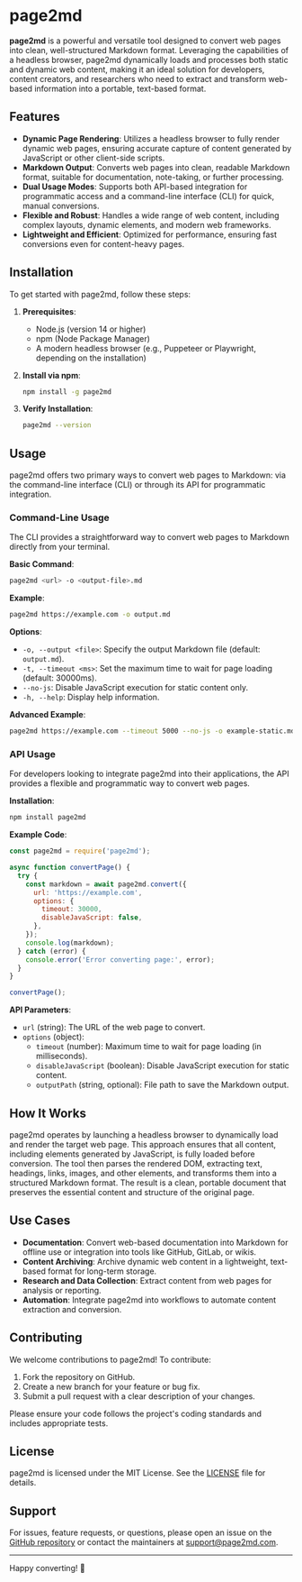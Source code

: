 # page2md

**page2md** is a powerful and versatile tool designed to convert web pages into clean, well-structured Markdown format. Leveraging the capabilities of a headless browser, page2md dynamically loads and processes both static and dynamic web content, making it an ideal solution for developers, content creators, and researchers who need to extract and transform web-based information into a portable, text-based format.

## Features

- **Dynamic Page Rendering**: Utilizes a headless browser to fully render dynamic web pages, ensuring accurate capture of content generated by JavaScript or other client-side scripts.
- **Markdown Output**: Converts web pages into clean, readable Markdown format, suitable for documentation, note-taking, or further processing.
- **Dual Usage Modes**: Supports both API-based integration for programmatic access and a command-line interface (CLI) for quick, manual conversions.
- **Flexible and Robust**: Handles a wide range of web content, including complex layouts, dynamic elements, and modern web frameworks.
- **Lightweight and Efficient**: Optimized for performance, ensuring fast conversions even for content-heavy pages.

## Installation

To get started with page2md, follow these steps:

1. **Prerequisites**:
   - Node.js (version 14 or higher)
   - npm (Node Package Manager)
   - A modern headless browser (e.g., Puppeteer or Playwright, depending on the installation)

2. **Install via npm**:
   ```bash
   npm install -g page2md
   ```

3. **Verify Installation**:
   ```bash
   page2md --version
   ```

## Usage

page2md offers two primary ways to convert web pages to Markdown: via the command-line interface (CLI) or through its API for programmatic integration.

### Command-Line Usage

The CLI provides a straightforward way to convert web pages to Markdown directly from your terminal.

**Basic Command**:
```bash
page2md <url> -o <output-file>.md
```

**Example**:
```bash
page2md https://example.com -o output.md
```

**Options**:
- `-o, --output <file>`: Specify the output Markdown file (default: `output.md`).
- `-t, --timeout <ms>`: Set the maximum time to wait for page loading (default: 30000ms).
- `--no-js`: Disable JavaScript execution for static content only.
- `-h, --help`: Display help information.

**Advanced Example**:
```bash
page2md https://example.com --timeout 5000 --no-js -o example-static.md
```

### API Usage

For developers looking to integrate page2md into their applications, the API provides a flexible and programmatic way to convert web pages.

**Installation**:
```bash
npm install page2md
```

**Example Code**:
```javascript
const page2md = require('page2md');

async function convertPage() {
  try {
    const markdown = await page2md.convert({
      url: 'https://example.com',
      options: {
        timeout: 30000,
        disableJavaScript: false,
      },
    });
    console.log(markdown);
  } catch (error) {
    console.error('Error converting page:', error);
  }
}

convertPage();
```

**API Parameters**:
- `url` (string): The URL of the web page to convert.
- `options` (object):
  - `timeout` (number): Maximum time to wait for page loading (in milliseconds).
  - `disableJavaScript` (boolean): Disable JavaScript execution for static content.
  - `outputPath` (string, optional): File path to save the Markdown output.

## How It Works

page2md operates by launching a headless browser to dynamically load and render the target web page. This approach ensures that all content, including elements generated by JavaScript, is fully loaded before conversion. The tool then parses the rendered DOM, extracting text, headings, links, images, and other elements, and transforms them into a structured Markdown format. The result is a clean, portable document that preserves the essential content and structure of the original page.

## Use Cases

- **Documentation**: Convert web-based documentation into Markdown for offline use or integration into tools like GitHub, GitLab, or wikis.
- **Content Archiving**: Archive dynamic web content in a lightweight, text-based format for long-term storage.
- **Research and Data Collection**: Extract content from web pages for analysis or reporting.
- **Automation**: Integrate page2md into workflows to automate content extraction and conversion.

## Contributing

We welcome contributions to page2md! To contribute:

1. Fork the repository on GitHub.
2. Create a new branch for your feature or bug fix.
3. Submit a pull request with a clear description of your changes.

Please ensure your code follows the project's coding standards and includes appropriate tests.

## License

page2md is licensed under the MIT License. See the [LICENSE](LICENSE) file for details.

## Support

For issues, feature requests, or questions, please open an issue on the [GitHub repository](https://github.com/page2md/page2md) or contact the maintainers at support@page2md.com.

---

Happy converting! 🚀